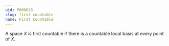 ```yaml
---
uid: P000028
slug: first-countable
name: First Countable
---
```

A space $X$ is first countable if there is a countable local basis at every point of $X$.

